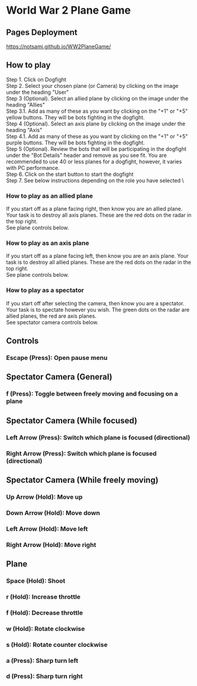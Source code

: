# World War 2 Plane Game
## Pages Deployment
https://notsamj.github.io/WW2PlaneGame/

## How to play
Step 1. Click on Dogfight \
Step 2. Select your chosen plane (or Camera) by clicking on the image under the heading "User" \
Step 3 (Optional). Select an allied plane by clicking on the image under the heading "Allies" \
Step 3.1. Add as many of these as you want by clicking on the "+1" or "+5" yellow buttons. They will be bots fighting in the dogfight. \
Step 4 (Optional). Select an axis plane by clicking on the image under the heading "Axis" \
Step 4.1. Add as many of these as you want by clicking on the "+1" or "+5" purple buttons. They will be bots fighting in the dogfight. \
Step 5 (Optional). Review the bots that will be participating in the dogfight under the "Bot Details" header and remove as you see fit. You are recommended to use 40 or less planes for a dogfight, however, it varies with PC performance. \
Step 6. Click on the start button to start the dogfight \
Step 7. See below instructions depending on the role you have selected \

### How to play as an allied plane
If you start off as a plane facing right, then know you are an allied plane. Your task is to destroy all axis planes. These are the red dots on the radar in the top right. \
See plane controls below.

### How to play as an axis plane
If you start off as a plane facing left, then know you are an axis plane. Your task is to destroy all allied planes. These are the red dots on the radar in the top right. \
See plane controls below.

### How to play as a spectator
If you start off after selecting the camera, then know you are a spectator. Your task is to spectate however you wish. The green dots on the radar are allied planes, the red are axis planes. \
See spectator camera controls below.

## Controls

### Escape (Press): Open pause menu

## Spectator Camera (General)

### f (Press): Toggle between freely moving and focusing on a plane

## Spectator Camera (While focused)

### Left Arrow (Press): Switch which plane is focused (directional)
### Right Arrow (Press): Switch which plane is focused (directional)

## Spectator Camera (While freely moving)

### Up Arrow (Hold): Move up
### Down Arrow (Hold): Move down
### Left Arrow (Hold): Move left
### Right Arrow (Hold): Move right

## Plane

### Space (Hold): Shoot

### r (Hold): Increase throttle
### f (Hold): Decrease throttle

### w (Hold): Rotate clockwise
### s (Hold): Rotate counter clockwise

### a (Press): Sharp turn left
### d (Press): Sharp turn right
